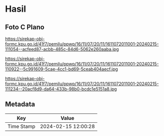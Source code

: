 # Hasil

## Foto C Plano

https://sirekap-obj-formc.kpu.go.id/41f7/pemilu/ppwp/16/11/07/20/11/1611072011001-20240215-111054--acfeed87-acbb-485c-84d6-5062e260aaba.jpg

https://sirekap-obj-formc.kpu.go.id/41f7/pemilu/ppwp/16/11/07/20/11/1611072011001-20240215-110922--5c991609-5cae-4cc1-bd69-5ceab404aecf.jpg

https://sirekap-obj-formc.kpu.go.id/41f7/pemilu/ppwp/16/11/07/20/11/1611072011001-20240215-111234--20acf8d9-da64-433b-98b0-bcdc1e5151a8.jpg


## Metadata

| Key        | Value               |
| ---------- | ------------------- |
| Time Stamp | 2024-02-15 12:00:28 |



